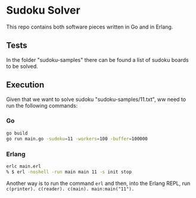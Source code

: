# Sudoku Solver

This repo contains both software pieces written in Go and in Erlang.

## Tests

In the folder "sudoku-samples" there can be found a list of sudoku boards to be solved.

## Execution

Given that we want to solve sudoku "sudoku-samples/11.txt", ww need to run the following commands:

### Go

```bash
go build
go run main.go -sudoku=11 -workers=100 -buffer=100000
```


### Erlang

```bash
erlc main.erl 
% $ erl -noshell -run main main 11 -s init stop
```
Another way is to run the command `erl` and then, into the Erlang REPL, run `c(printer). c(reader). c(main). main:main("11").`